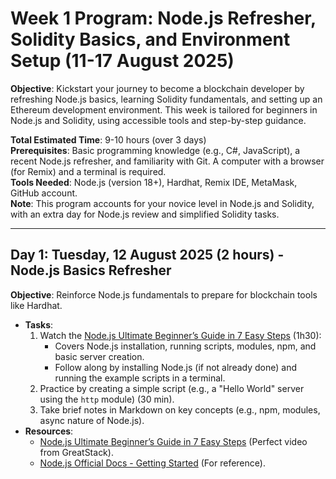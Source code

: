 # Week 1 Program: Node.js Refresher, Solidity Basics, and Environment Setup (11-17 August 2025)

**Objective**: Kickstart your journey to become a blockchain developer by refreshing Node.js basics, learning Solidity fundamentals, and setting up an Ethereum development environment. This week is tailored for beginners in Node.js and Solidity, using accessible tools and step-by-step guidance.

**Total Estimated Time**: 9-10 hours (over 3 days)  
**Prerequisites**: Basic programming knowledge (e.g., C#, JavaScript), a recent Node.js refresher, and familiarity with Git. A computer with a browser (for Remix) and a terminal is required.  
**Tools Needed**: Node.js (version 18+), Hardhat, Remix IDE, MetaMask, GitHub account.  
**Note**: This program accounts for your novice level in Node.js and Solidity, with an extra day for Node.js review and simplified Solidity tasks.

---

## Day 1: Tuesday, 12 August 2025 (2 hours) - Node.js Basics Refresher

**Objective**: Reinforce Node.js fundamentals to prepare for blockchain tools like Hardhat.

- **Tasks**:
  1. Watch the [Node.js Ultimate Beginner’s Guide in 7 Easy Steps](https://www.youtube.com/watch?v=yGl3f0xTl_0) (1h30):
     - Covers Node.js installation, running scripts, modules, npm, and basic server creation.
     - Follow along by installing Node.js (if not already done) and running the example scripts in a terminal.
  2. Practice by creating a simple script (e.g., a "Hello World" server using the `http` module) (30 min).
  3. Take brief notes in Markdown on key concepts (e.g., npm, modules, async nature of Node.js).
- **Resources**:
  - [Node.js Ultimate Beginner’s Guide in 7 Easy Steps](https://www.youtube.com/watch?v=yGl3f0xTl_0) (Perfect video from GreatStack).
  - [Node.js Official Docs - Getting Started](https://nodejs.org/en/learn/getting-started/introduction-to-nodejs) (For reference).
